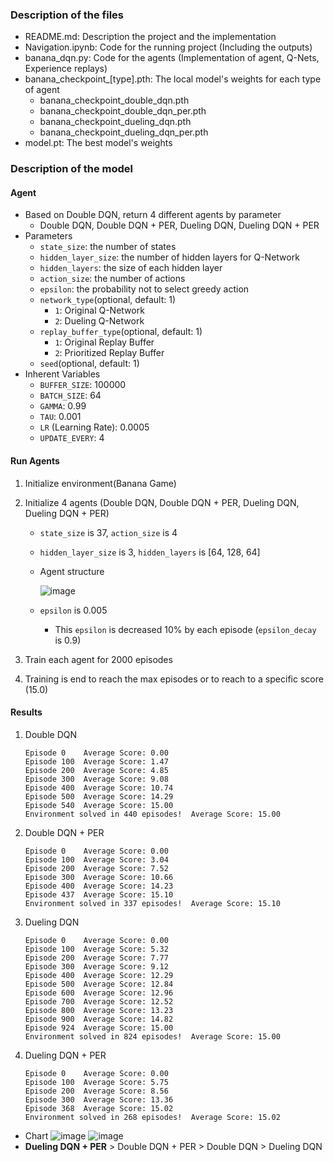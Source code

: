 ### Description of the files

- README.md: Description the project and the implementation
- Navigation.ipynb: Code for the running project (Including the outputs)
- banana_dqn.py: Code for the agents (Implementation of agent, Q-Nets, Experience replays)
- banana_checkpoint_[type].pth: The local model's weights for each type of agent
  - banana_checkpoint_double_dqn.pth
  - banana_checkpoint_double_dqn_per.pth
  - banana_checkpoint_dueling_dqn.pth
  - banana_checkpoint_dueling_dqn_per.pth
- model.pt: The best model's weights

### Description of the model

#### Agent

- Based on Double DQN, return 4 different agents by parameter
  - Double DQN, Double DQN + PER, Dueling DQN, Dueling DQN + PER
- Parameters
  - `state_size`: the number of states
  - `hidden_layer_size`: the number of hidden layers for Q-Network
  - `hidden_layers`: the size of each hidden layer
  - `action_size`: the number of actions
  - `epsilon`: the probability not to select greedy action
  - `network_type`(optional, default: 1)
    * `1`: Original Q-Network
    * `2`: Dueling Q-Network
  - `replay_buffer_type`(optional, default: 1)
    * `1`: Original Replay Buffer
    * `2`: Prioritized Replay Buffer
  - `seed`(optional, default: 1)
- Inherent Variables
  - `BUFFER_SIZE`: 100000
  - `BATCH_SIZE`: 64
  - `GAMMA`: 0.99
  - `TAU`: 0.001
  - `LR` (Learning Rate): 0.0005
  - `UPDATE_EVERY`: 4

#### Run Agents

1. Initialize environment(Banana Game)

2. Initialize 4 agents (Double DQN, Double DQN + PER, Dueling DQN, Dueling DQN + PER)

   - `state_size` is 37, `action_size` is 4

   - `hidden_layer_size` is 3, `hidden_layers` is [64, 128, 64]

   - Agent structure

     ![image](https://user-images.githubusercontent.com/8471958/100484141-1a62ec00-30b0-11eb-8817-6fbaf389e1bb.png)

   - `epsilon` is 0.005

     - This `epsilon` is decreased 10% by each episode (`epsilon_decay` is 0.9)

3. Train each agent for 2000 episodes

4. Training is end to reach the max episodes or to reach to a specific score (15.0)

#### Results

1. Double DQN

   ```
   Episode 0	Average Score: 0.00
   Episode 100	Average Score: 1.47
   Episode 200	Average Score: 4.85
   Episode 300	Average Score: 9.08
   Episode 400	Average Score: 10.74
   Episode 500	Average Score: 14.29
   Episode 540	Average Score: 15.00
   Environment solved in 440 episodes!	Average Score: 15.00
   ```

2. Double DQN + PER

   ```
   Episode 0	Average Score: 0.00
   Episode 100	Average Score: 3.04
   Episode 200	Average Score: 7.52
   Episode 300	Average Score: 10.66
   Episode 400	Average Score: 14.23
   Episode 437	Average Score: 15.10
   Environment solved in 337 episodes!	Average Score: 15.10
   ```

3. Dueling DQN

   ```
   Episode 0	Average Score: 0.00
   Episode 100	Average Score: 5.32
   Episode 200	Average Score: 7.77
   Episode 300	Average Score: 9.12
   Episode 400	Average Score: 12.29
   Episode 500	Average Score: 12.84
   Episode 600	Average Score: 12.96
   Episode 700	Average Score: 12.52
   Episode 800	Average Score: 13.23
   Episode 900	Average Score: 14.82
   Episode 924	Average Score: 15.00
   Environment solved in 824 episodes!	Average Score: 15.00
   ```

4. Dueling DQN + PER

   ```
   Episode 0	Average Score: 0.00
   Episode 100	Average Score: 5.75
   Episode 200	Average Score: 8.56
   Episode 300	Average Score: 13.36
   Episode 368	Average Score: 15.02
   Environment solved in 268 episodes!	Average Score: 15.02
   ```

- Chart
  ![image](https://user-images.githubusercontent.com/8471958/100484477-737f4f80-30b1-11eb-93c6-c000924029dd.png)
  ![image](https://user-images.githubusercontent.com/8471958/100484500-8abe3d00-30b1-11eb-9727-f42ea67dbb82.png)
- **Dueling DQN + PER** > Double DQN + PER > Double DQN > Dueling DQN
